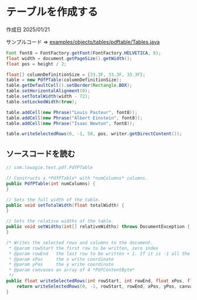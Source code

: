 # テーブルを作成する

作成日 2025/01/21

サンプルコード => [examples/objects/tables/pdftable/Tables.java](https://github.com/LibrePDF/OpenPDF/blob/master/pdf-toolbox/src/test/java/com/lowagie/examples/objects/tables/pdfptable/Tables.java)

```java
Font font8 = FontFactory.getFont(FontFactory.HELVETICA, 8);
float width = document.getPageSize().getWidth();
float pos = height / 2;

float[] columnDefinitionSize = {33.3F, 33.3F, 33.3F};
table = new PdfPTable(columnDefinitionSize);
table.getDefaultCell().setBorder(Rectangle.BOX);
table.setHorizontalAlignment(0);
table.setTotalWidth(width - 72);
table.setLockedWidth(true);

table.addCell(new Phrase("Louis Pasteur", font8));
table.addCell(new Phrase("Albert Einstein", font8));
table.addCell(new Phrase("Isaac Newton", font8));

table.writeSelectedRows(0, -1, 50, pos, writer.getDirectContent());
```

## ソースコードを読む

```java
// com.lowagie.text.pdf.PdfPTable

// Constructs a *PdfPTable* with *numColumns* columns.
public PdfPTable(int numColumns) {
}

// Sets the full width of the table.
public void setTotalWidth(float totalWidth) {
}

// Sets the relative widths of the table.
public void setWidths(int[] relativeWidths) throws DocumentException {
}

/* Writes the selected rows and columns to the document.
 * @param rowStart the first row to be written, zero index
 * @param rowEnd   the last row to be written + 1. If it is -1 all the rows to the end are written
 * @param xPos     the x write coordinate
 * @param yPos     the y write coordinate
 * @param canvases an array of 4 *PdfContentByte*
 */
public float writeSelectedRows(int rowStart, int rowEnd, float xPos, float yPos, PdfContentByte[] canvases) {
    return writeSelectedRows(0, -1, rowStart, rowEnd, xPos, yPos, canvases);
}
```
